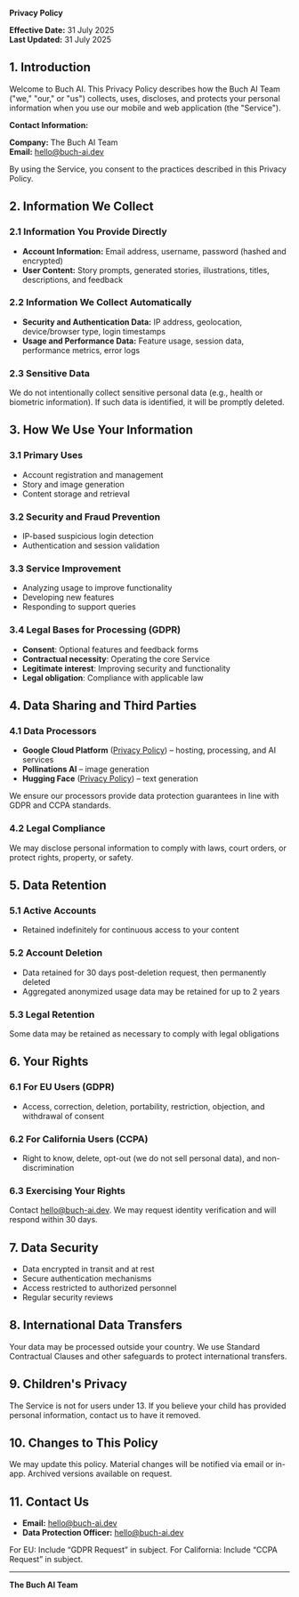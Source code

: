 **Privacy Policy**

**Effective Date:** 31 July 2025\
**Last Updated:** 31 July 2025

## 1. Introduction

Welcome to Buch AI. This Privacy Policy describes how the Buch AI Team ("we," "our," or "us") collects, uses, discloses, and protects your personal information when you use our mobile and web application (the "Service").

**Contact Information:**

**Company:** The Buch AI Team\
**Email:** [hello@buch-ai.dev](mailto:hello@buch-ai.dev)

By using the Service, you consent to the practices described in this Privacy Policy.

## 2. Information We Collect

### 2.1 Information You Provide Directly

* **Account Information:** Email address, username, password (hashed and encrypted)
* **User Content:** Story prompts, generated stories, illustrations, titles, descriptions, and feedback

### 2.2 Information We Collect Automatically

* **Security and Authentication Data:** IP address, geolocation, device/browser type, login timestamps
* **Usage and Performance Data:** Feature usage, session data, performance metrics, error logs

### 2.3 Sensitive Data

We do not intentionally collect sensitive personal data (e.g., health or biometric information). If such data is identified, it will be promptly deleted.

## 3. How We Use Your Information

### 3.1 Primary Uses

* Account registration and management
* Story and image generation
* Content storage and retrieval

### 3.2 Security and Fraud Prevention

* IP-based suspicious login detection
* Authentication and session validation

### 3.3 Service Improvement

* Analyzing usage to improve functionality
* Developing new features
* Responding to support queries

### 3.4 Legal Bases for Processing (GDPR)

* **Consent**: Optional features and feedback forms
* **Contractual necessity**: Operating the core Service
* **Legitimate interest**: Improving security and functionality
* **Legal obligation**: Compliance with applicable law

## 4. Data Sharing and Third Parties

### 4.1 Data Processors

* **Google Cloud Platform** ([Privacy Policy](https://cloud.google.com/privacy)) – hosting, processing, and AI services
* **Pollinations AI** – image generation
* **Hugging Face** ([Privacy Policy](https://huggingface.co/privacy)) – text generation

We ensure our processors provide data protection guarantees in line with GDPR and CCPA standards.

### 4.2 Legal Compliance

We may disclose personal information to comply with laws, court orders, or protect rights, property, or safety.

## 5. Data Retention

### 5.1 Active Accounts

* Retained indefinitely for continuous access to your content

### 5.2 Account Deletion

* Data retained for 30 days post-deletion request, then permanently deleted
* Aggregated anonymized usage data may be retained for up to 2 years

### 5.3 Legal Retention

Some data may be retained as necessary to comply with legal obligations

## 6. Your Rights

### 6.1 For EU Users (GDPR)

* Access, correction, deletion, portability, restriction, objection, and withdrawal of consent

### 6.2 For California Users (CCPA)

* Right to know, delete, opt-out (we do not sell personal data), and non-discrimination

### 6.3 Exercising Your Rights

Contact [hello@buch-ai.dev](mailto:hello@buch-ai.dev). We may request identity verification and will respond within 30 days.

## 7. Data Security

* Data encrypted in transit and at rest
* Secure authentication mechanisms
* Access restricted to authorized personnel
* Regular security reviews

## 8. International Data Transfers

Your data may be processed outside your country. We use Standard Contractual Clauses and other safeguards to protect international transfers.

## 9. Children's Privacy

The Service is not for users under 13. If you believe your child has provided personal information, contact us to have it removed.

## 10. Changes to This Policy

We may update this policy. Material changes will be notified via email or in-app. Archived versions available on request.

## 11. Contact Us

* **Email:** [hello@buch-ai.dev](mailto:hello@buch-ai.dev)
* **Data Protection Officer:** [hello@buch-ai.dev](mailto:hello@buch-ai.dev)

For EU: Include “GDPR Request” in subject.
For California: Include “CCPA Request” in subject.

---

**The Buch AI Team**